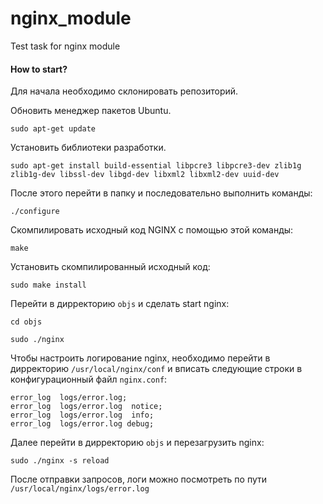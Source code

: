 # nginx_module
Test task for nginx module

#### How to start?

Для начала необходимо склонировать репозиторий.

Обновить менеджер пакетов Ubuntu.

```
sudo apt-get update
```
Установить библиотеки разработки.
```
sudo apt-get install build-essential libpcre3 libpcre3-dev zlib1g zlib1g-dev libssl-dev libgd-dev libxml2 libxml2-dev uuid-dev
```

После этого перейти в папку и последовательно выполнить команды:
```
./configure
```
Скомпилировать исходный код NGINX с помощью этой команды:
```
make
```
Установить скомпилированный исходный код:
```
sudo make install
```
Перейти в дирректорию ```objs``` и сделать start nginx:
```
cd objs
```
```
sudo ./nginx
```
Чтобы настроить логирование nginx, необходимо перейти в дирректорию ```/usr/local/nginx/conf``` и вписать следующие строки в конфигурационный файл ```nginx.conf```:
```
error_log  logs/error.log;
error_log  logs/error.log  notice;
error_log  logs/error.log  info;
error_log  logs/error.log debug;
```
Далее перейти в дирректорию ```objs``` и перезагрузить nginx:
```
sudo ./nginx -s reload
```
После отправки запросов, логи можно посмотреть по пути ```/usr/local/nginx/logs/error.log```
